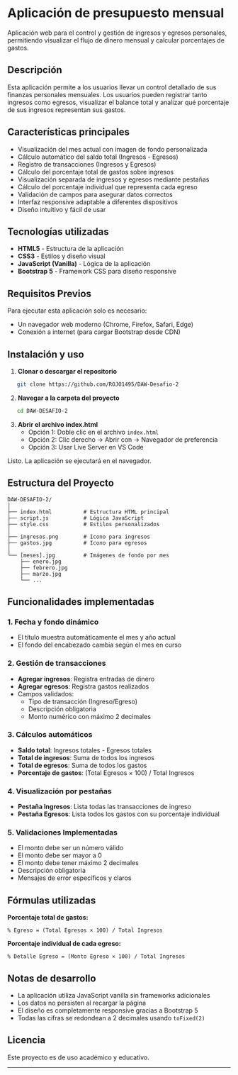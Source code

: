 # Aplicación de presupuesto mensual

Aplicación web para el control y gestión de ingresos y egresos personales, permitiendo visualizar el flujo de dinero mensual y calcular porcentajes de gastos.

## Descripción

Esta aplicación permite a los usuarios llevar un control detallado de sus finanzas personales mensuales. Los usuarios pueden registrar tanto ingresos como egresos, visualizar el balance total y analizar qué porcentaje de sus ingresos representan sus gastos.

## Características principales

- Visualización del mes actual con imagen de fondo personalizada
- Cálculo automático del saldo total (Ingresos - Egresos)
- Registro de transacciones (Ingresos y Egresos)
- Cálculo del porcentaje total de gastos sobre ingresos
- Visualización separada de ingresos y egresos mediante pestañas
- Cálculo del porcentaje individual que representa cada egreso
- Validación de campos para asegurar datos correctos
- Interfaz responsive adaptable a diferentes dispositivos
- Diseño intuitivo y fácil de usar

## Tecnologías utilizadas

- **HTML5** - Estructura de la aplicación
- **CSS3** - Estilos y diseño visual
- **JavaScript (Vanilla)** - Lógica de la aplicación
- **Bootstrap 5** - Framework CSS para diseño responsive

## Requisitos Previos

Para ejecutar esta aplicación solo es necesario:

- Un navegador web moderno (Chrome, Firefox, Safari, Edge)
- Conexión a internet (para cargar Bootstrap desde CDN)

## Instalación y uso

1. **Clonar o descargar el repositorio**
```bash
   git clone https://github.com/ROJO1495/DAW-Desafio-2
```

2. **Navegar a la carpeta del proyecto**
```bash
   cd DAW-DESAFIO-2
```

3. **Abrir el archivo index.html**
   - Opción 1: Doble clic en el archivo `index.html`
   - Opción 2: Clic derecho → Abrir con → Navegador de preferencia
   - Opción 3: Usar Live Server en VS Code

Listo. La aplicación se ejecutará en el navegador.

## Estructura del Proyecto
```
DAW-DESAFIO-2/
│
├── index.html          # Estructura HTML principal
├── script.js           # Lógica JavaScript
├── style.css           # Estilos personalizados
│
├── ingresos.png        # Icono para ingresos
├── gastos.jpg          # Icono para egresos
│
└── [meses].jpg         # Imágenes de fondo por mes
    ├── enero.jpg
    ├── febrero.jpg
    ├── marzo.jpg
    └── ...
```

## Funcionalidades implementadas

### 1. Fecha y fondo dinámico
- El título muestra automáticamente el mes y año actual
- El fondo del encabezado cambia según el mes en curso

### 2. Gestión de transacciones
- **Agregar ingresos**: Registra entradas de dinero
- **Agregar egresos**: Registra gastos realizados
- Campos validados:
  - Tipo de transacción (Ingreso/Egreso)
  - Descripción obligatoria
  - Monto numérico con máximo 2 decimales

### 3. Cálculos automáticos
- **Saldo total**: Ingresos totales - Egresos totales
- **Total de ingresos**: Suma de todos los ingresos
- **Total de egresos**: Suma de todos los gastos
- **Porcentaje de gastos**: (Total Egresos × 100) / Total Ingresos

### 4. Visualización por pestañas
- **Pestaña Ingresos**: Lista todas las transacciones de ingreso
- **Pestaña Egresos**: Lista todos los gastos con su porcentaje individual

### 5. Validaciones Implementadas
- El monto debe ser un número válido
- El monto debe ser mayor a 0
- El monto debe tener máximo 2 decimales
- Descripción obligatoria
- Mensajes de error específicos y claros

## Fórmulas utilizadas

**Porcentaje total de gastos:**
```
% Egreso = (Total Egresos × 100) / Total Ingresos
```

**Porcentaje individual de cada egreso:**
```
% Detalle Egreso = (Monto Egreso × 100) / Total Ingresos
```

## Notas de desarrollo

- La aplicación utiliza JavaScript vanilla sin frameworks adicionales
- Los datos no persisten al recargar la página 
- El diseño es completamente responsive gracias a Bootstrap 5
- Todas las cifras se redondean a 2 decimales usando `toFixed(2)`

## Licencia

Este proyecto es de uso académico y educativo.

---
